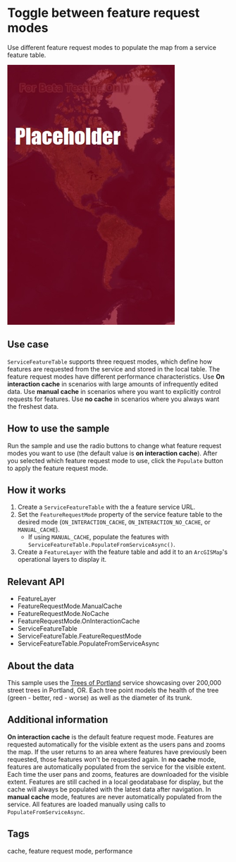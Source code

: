 # Toggle between feature request modes

Use different feature request modes to populate the map from a service feature table.

![Image of toggle between feature request modes](ToggleBetweenFeatureRequestModes.jpg)

## Use case

`ServiceFeatureTable` supports three request modes, which define how features are requested from the service and stored in the local table. The feature request modes have different performance characteristics. Use **On interaction cache** in scenarios with large amounts of infrequently edited data. Use **manual cache** in scenarios where you want to explicitly control requests for features. Use **no cache** in scenarios where you always want the freshest data. 

## How to use the sample

Run the sample and use the radio buttons to change what feature request modes you want to use (the default value is  **on interaction cache**). After you selected which feature request mode to use, click the `Populate` button to apply the feature request mode. 

## How it works

1. Create a `ServiceFeatureTable` with the a feature service URL.
2. Set the `FeatureRequestMode` property of the service feature table to the desired mode (`ON_INTERACTION_CACHE`, `ON_INTERACTION_NO_CACHE`, or `MANUAL_CACHE`).
    * If using `MANUAL_CACHE`, populate the features with `ServiceFeatureTable.PopulateFromServiceAsync()`.
3. Create a `FeatureLayer` with the feature table and add it to an `ArcGISMap`'s operational layers to display it.

## Relevant API

* FeatureLayer
* FeatureRequestMode.ManualCache
* FeatureRequestMode.NoCache
* FeatureRequestMode.OnInteractionCache
* ServiceFeatureTable
* ServiceFeatureTable.FeatureRequestMode
* ServiceFeatureTable.PopulateFromServiceAsync

## About the data

This sample uses the [Trees of Portland](https://services2.arcgis.com/ZQgQTuoyBrtmoGdP/arcgis/rest/services/Trees_of_Portland/FeatureServer/0) service showcasing over 200,000 street trees in Portland, OR. Each tree point models the health of the tree (green - better, red - worse) as well as the diameter of its trunk.

## Additional information

**On interaction cache** is the default feature request mode. Features are requested automatically for the visible extent as the users pans and zooms the map. If the user returns to an area where features have previously been requested, those features won't be requested again. In **no cache** mode, features are automatically populated from the service for the visible extent. Each time the user pans and zooms, features are downloaded for the visible extent. Features are still cached in a local geodatabase for display, but the cache will always be populated with the latest data after navigation. In **manual cache** mode, features are never automatically populated from the service. All features are loaded manually using calls to `PopulateFromServiceAsync`.


## Tags

cache, feature request mode, performance